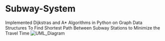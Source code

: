 # Subway-System
Implemented Dijkstras and A* Algorithms in Python on Graph Data Structures To Find Shortest Path Between Subway Stations to Minimize the Travel Time
![UML_Diagram](https://user-images.githubusercontent.com/117307832/199570770-f3c6b3aa-210e-4fe1-9b3b-be9e199f5da2.png)
